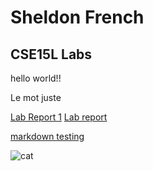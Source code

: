 # Sheldon French
## CSE15L Labs
hello world!!

Le mot juste

[Lab Report 1](lab-report-1-week-2.html)
[Lab report](https://sheldon-f.github.io/cse15l-lab-reports/lab-report-1-week-2.html)

[markdown testing](https://sheldon-f.github.io/cse15l-lab-reports/test)


![cat](https://helios-i.mashable.com/imagery/articles/04n7Aref48jzo9Bbj7IXKUI/hero-image.fill.size_1200x900.v1614275729.jpg)
